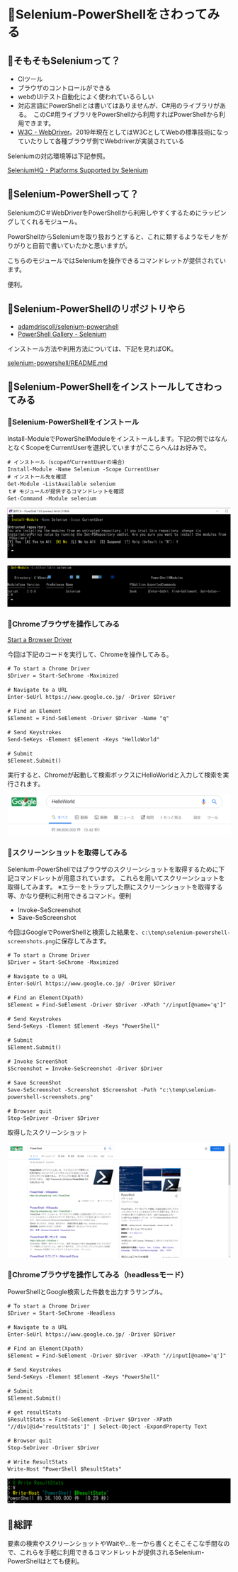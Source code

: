 # 🔰Selenium-PowerShellをさわってみる

## 🔰そもそもSeleniumって？

- CIツール
- ブラウザのコントロールができる
- webのUIテスト自動化によく使われているらしい
- 対応言語にPowerShellとは書いてはありませんが、C#用のライブラリがある。　このC#用ライブラリをPowerShellから利用すればPowerShellから利用できます。
- [W3C - WebDriver](https://www.w3.org/TR/webdriver/)。2019年現在としてはW3CとしてWebの標準技術になっていたりして各種ブラウザ側でWebdriverが実装されている

Seleniumの対応環境等は下記参照。

[SeleniumHQ - Platforms Supported by Selenium](https://www.seleniumhq.org/about/platforms.jsp#browsers)

## 🔰Selenium-PowerShellって？

SeleniumのC＃WebDriverをPowerShellから利用しやすくするためにラッピングしてくれるモジュール。

PowerShellからSeleniumを取り扱おうとすると、これに類するようなモノをがりがりと自前で書いていたかと思いますが。

こちらのモジュールではSeleniumを操作できるコマンドレットが提供されています。

便利。

## 🔰Selenium-PowerShellのリポジトリやら

- [adamdriscoll/selenium-powershell](https://github.com/adamdriscoll/selenium-powershell)
- [PowerShell Gallery - Selenium](https://www.powershellgallery.com/packages/Selenium)

インストール方法や利用方法については、下記を見ればOK。

[selenium-powershell/README.md](https://github.com/adamdriscoll/selenium-powershell/blob/master/README.md)


## 🔰Selenium-PowerShellをインストールしてさわってみる

### 🔰Selenium-PowerShellをインストール

Install-ModuleでPowerShellModuleをインストールします。下記の例ではなんとなくScopeをCurrentUserを選択していますがここらへんはお好みで。

```
# インストール（scopeがCurrentUserの場合）
Install-Module -Name Selenium -Scope CurrentUser
# インストール先を確認
Get-Module -ListAvailable selenium
ｔ# モジュールが提供するコマンドレットを確認
Get-Command -Module selenium
```

![](image/InstallModuleSelenium.png)

![](image/GetModuleSelenium.png)

### 🔰Chromeブラウザを操作してみる

[Start a Browser Driver](https://github.com/adamdriscoll/selenium-powershell/blob/master/README.md#start-a-browser-driver)

今回は下記のコードを実行して、Chromeを操作してみる。

```
# To start a Chrome Driver
$Driver = Start-SeChrome -Maximized

# Navigate to a URL
Enter-SeUrl https://www.google.co.jp/ -Driver $Driver

# Find an Element
$Element = Find-SeElement -Driver $Driver -Name "q"

# Send Keystrokes
Send-SeKeys -Element $Element -Keys "HelloWorld"

# Submit
$Element.Submit()

```

実行すると、Chromeが起動して検索ボックスにHelloWorldと入力して検索を実行されます。

![](image/searchHelloWorld.png)

### 🔰スクリーンショットを取得してみる

Selenium-PowerShellではブラウザのスクリーンショットを取得するために下記コマンドレットが用意されています。
これらを用いてスクリーンショットを取得してみます。
※エラーをトラップした際にスクリーンショットを取得する等、かなり便利に利用できるコマンド。便利

- Invoke-SeScreenshot
- Save-SeScreenshot

今回はGoogleでPowerShellと検索した結果を、`c:\temp\selenium-powershell-screenshots.png`に保存してみます。

```
# To start a Chrome Driver
$Driver = Start-SeChrome -Maximized

# Navigate to a URL
Enter-SeUrl https://www.google.co.jp/ -Driver $Driver

# Find an Element(Xpath)
$Element = Find-SeElement -Driver $Driver -XPath "//input[@name='q']"

# Send Keystrokes
Send-SeKeys -Element $Element -Keys "PowerShell"

# Submit
$Element.Submit()

# Invoke ScreenShot
$Screenshot = Invoke-SeScreenshot -Driver $Driver

# Save ScreenShot
Save-SeScreenshot -Screenshot $Screenshot -Path "c:\temp\selenium-powershell-screenshots.png"

# Browser quit
Stop-SeDriver -Driver $Driver
```

取得したスクリーンショット

![](image/ScreeshotChrome.png)

### 🔰Chromeブラウザを操作してみる（headlessモード）

PowerShellとGoogle検索した件数を出力すうサンプル。

```
# To start a Chrome Driver
$Driver = Start-SeChrome -Headless

# Navigate to a URL
Enter-SeUrl https://www.google.co.jp/ -Driver $Driver

# Find an Element(Xpath)
$Element = Find-SeElement -Driver $Driver -XPath "//input[@name='q']"

# Send Keystrokes
Send-SeKeys -Element $Element -Keys "PowerShell"

# Submit
$Element.Submit()

# get resultStats
$ResultStats = Find-SeElement -Driver $Driver -XPath "//div[@id='resultStats']" | Select-Object -ExpandProperty Text

# Browser quit
Stop-SeDriver -Driver $Driver

# Write ResultStats
Write-Host "PowerShell $ResultStats"

```

![](image/CheomeHeadlessModeWriteResult.png)


## 🔰総評

要素の検索やスクリーンショットやWaitや...を一から書くとそこそこな手間なので、これらを手軽に利用できるコマンドレットが提供されるSelenium-PowerShellはとても便利。
